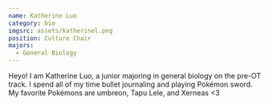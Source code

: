 ```yaml
---
name: Katherine Luo
category: bio
imgsrc: assets/katherinel.png
position: Culture Chair
majors:
  - General Biology
---
```

Heyo! I am Katherine Luo, a junior majoring in general biology on the pre-OT track. I spend all of my time bullet journaling and playing Pokémon sword. My favorite Pokémons are umbreon, Tapu Lele, and Xerneas <3